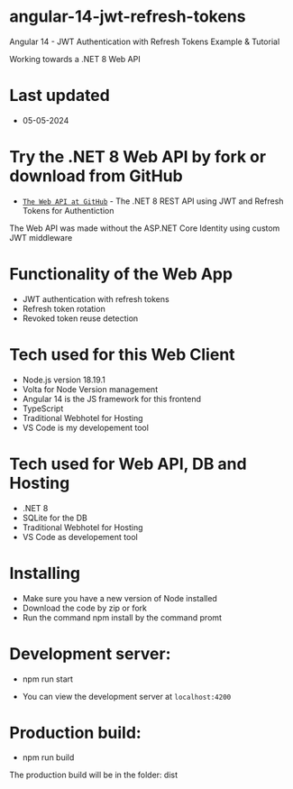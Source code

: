 # angular-14-jwt-refresh-tokens

Angular 14 - JWT Authentication with Refresh Tokens Example & Tutorial

Working towards a .NET 8 Web API

# Last updated

- 05-05-2024

# Try the .NET 8 Web API by fork or download from GitHub

- [`The Web API at GitHub`](https://github.com/persteenolsen/dotnet-8-jwt-refresh-auth-api) - The .NET 8 REST API using JWT and Refresh Tokens for Authentiction

The Web API was made without the ASP.NET Core Identity using custom JWT middleware

# Functionality of the Web App

- JWT authentication with refresh tokens
- Refresh token rotation
- Revoked token reuse detection

# Tech used for this Web Client

- Node.js version 18.19.1
- Volta for Node Version management
- Angular 14 is the JS framework for this frontend
- TypeScript
- Traditional Webhotel for Hosting
- VS Code is my developement tool

# Tech used for Web API, DB and Hosting

- .NET 8
- SQLite for the DB
- Traditional Webhotel for Hosting
- VS Code as developement tool

# Installing

- Make sure you have a new version of Node installed
- Download the code by zip or fork
- Run the command npm install by the command promt

# Development server:

- npm run start

- You can view the development server at `localhost:4200`

# Production build:

- npm run build

The production build will be in the folder: dist





